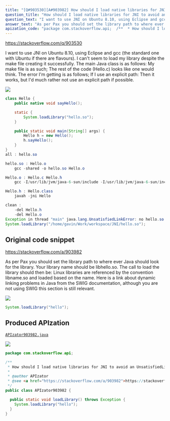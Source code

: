 ```yaml
---
title: "[Q#903530][A#903982] How should I load native libraries for JNI to avoid an UnsatisfiedLinkError?"
question_title: "How should I load native libraries for JNI to avoid an UnsatisfiedLinkError?"
question_text: "I want to use JNI on Ubuntu 8.10, using Eclipse and gcc (the standard one with Ubuntu if there are flavours). I can't seem to load my library despite the make file creating it successfully. The main Java class is as follows: My make file is as such; The rest of the code (Hello.c) looks like one would think. The error I'm getting is as follows; If I use an explicit path: Then it works, but I'd much rather not use an explicit path if possible."
answer_text: "As per Pax you should set the library path to where ever Java should look for the library.  Your library name should be libhello.so.  The call to load the library should then be: Linux libraries are referenced by the convention libname.so and loaded based on the name.  Here is a link about dynamic linking problems in Java from the SWIG documentation, although you are not using SWIG this section is still relevant."
apization_code: "package com.stackoverflow.api;  /**  * How should I load native libraries for JNI to avoid an UnsatisfiedLinkError?  *  * @author APIzator  * @see <a href=\"https://stackoverflow.com/a/903982\">https://stackoverflow.com/a/903982</a>  */ public class APIzator903982 {    public static void loadLibrary() throws Exception {     System.loadLibrary(\"hello\");   } }"
---
```


https://stackoverflow.com/q/903530

I want to use JNI on Ubuntu 8.10, using Eclipse and gcc (the standard one with Ubuntu if there are flavours).
I can&#x27;t seem to load my library despite the make file creating it successfully.
The main Java class is as follows:
My make file is as such;
The rest of the code (Hello.c) looks like one would think.
The error I&#x27;m getting is as follows;
If I use an explicit path:
Then it works, but I&#x27;d much rather not use an explicit path if possible.


<div class="code-logo"><img src="/stackoverflow.png" /></div>

```java
class Hello {
    public native void sayHello();

    static {
        System.loadLibrary("hello.so");
    }

    public static void main(String[] args) {
        Hello h = new Hello();
        h.sayHello();
    }
}
all : hello.so

hello.so : Hello.o
    gcc -shared -o hello.so Hello.o

Hello.o : Hello.c Hello.h
    gcc -I/usr/lib/jvm/java-6-sun/include -I/usr/lib/jvm/java-6-sun/include/linux -c Hello.c -o Hello.o

Hello.h : Hello.class
    javah -jni Hello

clean :
    -del Hello.h
    -del Hello.o
Exception in thread "main" java.lang.UnsatisfiedLinkError: no hello.so in java.library.path
System.loadLibrary("/home/gavin/Work/workspace/JNI/hello.so");
```


## Original code snippet

https://stackoverflow.com/a/903982

As per Pax you should set the library path to where ever Java should look for the library.  Your library name should be libhello.so.  The call to load the library should then be:
Linux libraries are referenced by the convention libname.so and loaded based on the name.  Here is a link about dynamic linking problems in Java from the SWIG documentation, although you are not using SWIG this section is still relevant.

<div class="code-logo"><img src="/stackoverflow.png" /></div>

```java
System.loadLibrary("hello");
```

## Produced APIzation

[`APIzator903982.java`](https://github.com/pasqualesalza/apization-temp/raw/main/data/search/APIzator903982.java)

<div class="code-logo"><img src="/apizator.png" /></div>

```java
package com.stackoverflow.api;

/**
 * How should I load native libraries for JNI to avoid an UnsatisfiedLinkError?
 *
 * @author APIzator
 * @see <a href="https://stackoverflow.com/a/903982">https://stackoverflow.com/a/903982</a>
 */
public class APIzator903982 {

  public static void loadLibrary() throws Exception {
    System.loadLibrary("hello");
  }
}

```